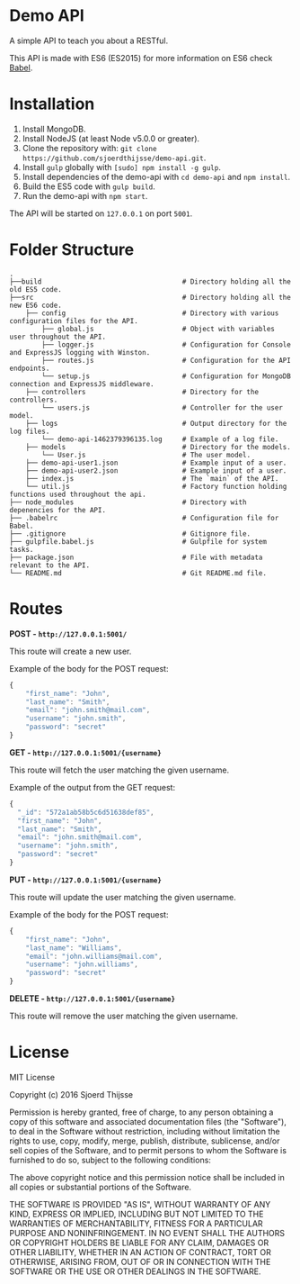 Demo API
========

A simple API to teach you about a RESTful.

This API is made with ES6 (ES2015) for more information on ES6 check [Babel](http://babeljs.io/).

Installation
============

1. Install MongoDB.
2. Install NodeJS (at least Node v5.0.0 or greater).
3. Clone the repository with: `git clone https://github.com/sjoerdthijsse/demo-api.git`.
4. Install `gulp` globally with `[sudo] npm install -g gulp`.
5. Install dependencies of the demo-api with `cd demo-api` and `npm install`.
6. Build the ES5 code with `gulp build`.
7. Run the demo-api with `npm start`.

The API will be started on `127.0.0.1` on port `5001`.

Folder Structure
================

```
.
├──build                                   # Directory holding all the old ES5 code.
├──src                                     # Directory holding all the new ES6 code.
    ├── config                             # Directory with various configuration files for the API.
        ├── global.js                      # Object with variables user throughout the API.
        ├── logger.js                      # Configuration for Console and ExpressJS logging with Winston.
        ├── routes.js                      # Configuration for the API endpoints.
        └── setup.js                       # Configuration for MongoDB connection and ExpressJS middleware.
    ├── controllers                        # Directory for the controllers.
        └── users.js                       # Controller for the user model.
    ├── logs                               # Output directory for the log files.
        └── demo-api-1462379396135.log     # Example of a log file.
    ├── models                             # Directory for the models.
        └── User.js                        # The user model.
    ├── demo-api-user1.json                # Example input of a user.
    ├── demo-api-user2.json                # Example input of a user.
    ├── index.js                           # The `main` of the API.
    └── util.js                            # Factory function holding functions used throughout the api.
├── node_modules                           # Directory with depenencies for the API.
├── .babelrc                               # Configuration file for Babel.
├── .gitignore                             # Gitignore file.
├── gulpfile.babel.js                      # Gulpfile for system tasks.
├── package.json                           # File with metadata relevant to the API.
└── README.md                              # Git README.md file.
```

Routes
======

**POST - `http://127.0.0.1:5001/`**

This route will create a new user.

Example of the body for the POST request:
```javascript
{
    "first_name": "John",
    "last_name": "Smith",
    "email": "john.smith@mail.com",
    "username": "john.smith",
    "password": "secret"
}
```

**GET - `http://127.0.0.1:5001/{username}`**

This route will fetch the user matching the given username.

Example of the output from the GET request:

```javascript
{
  "_id": "572a1ab58b5c6d51638def85",
  "first_name": "John",
  "last_name": "Smith",
  "email": "john.smith@mail.com",
  "username": "john.smith",
  "password": "secret"
}
```

**PUT - `http://127.0.0.1:5001/{username}`**

This route will update the user matching the given username.

Example of the body for the POST request:

```javascript
{
    "first_name": "John",
    "last_name": "Williams",
    "email": "john.williams@mail.com",
    "username": "john.williams",
    "password": "secret"
}
```

**DELETE - `http://127.0.0.1:5001/{username}`**

This route will remove the user matching the given username.

License
=======

MIT License

Copyright (c) 2016 Sjoerd Thijsse

Permission is hereby granted, free of charge, to any person obtaining a copy
of this software and associated documentation files (the "Software"), to deal
in the Software without restriction, including without limitation the rights
to use, copy, modify, merge, publish, distribute, sublicense, and/or sell
copies of the Software, and to permit persons to whom the Software is
furnished to do so, subject to the following conditions:

The above copyright notice and this permission notice shall be included in all
copies or substantial portions of the Software.

THE SOFTWARE IS PROVIDED "AS IS", WITHOUT WARRANTY OF ANY KIND, EXPRESS OR
IMPLIED, INCLUDING BUT NOT LIMITED TO THE WARRANTIES OF MERCHANTABILITY,
FITNESS FOR A PARTICULAR PURPOSE AND NONINFRINGEMENT. IN NO EVENT SHALL THE
AUTHORS OR COPYRIGHT HOLDERS BE LIABLE FOR ANY CLAIM, DAMAGES OR OTHER
LIABILITY, WHETHER IN AN ACTION OF CONTRACT, TORT OR OTHERWISE, ARISING FROM,
OUT OF OR IN CONNECTION WITH THE SOFTWARE OR THE USE OR OTHER DEALINGS IN THE
SOFTWARE.
